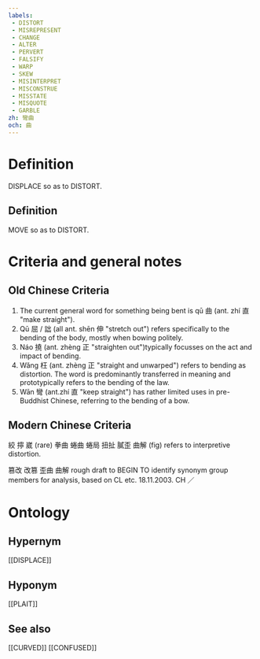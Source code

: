 ```yaml
---
labels: 
 - DISTORT
 - MISREPRESENT
 - CHANGE
 - ALTER
 - PERVERT
 - FALSIFY
 - WARP
 - SKEW
 - MISINTERPRET
 - MISCONSTRUE
 - MISSTATE
 - MISQUOTE
 - GARBLE
zh: 彎曲
och: 曲
---
```


# Definition
DISPLACE so as to DISTORT.
## Definition
MOVE so as to DISTORT.
# Criteria and general notes
## Old Chinese Criteria
1. The current general word for something being bent is qū 曲 (ant. zhí 直 "make straight").
2. Qū 屈 / 詘 (all ant. shēn 伸 "stretch out") refers specifically to the bending of the body, mostly when bowing politely.
3. Náo 撓 (ant. zhèng 正 "straighten out")typically focusses on the act and impact of bending.
4. Wǎng 枉 (ant. zhèng 正 "straight and unwarped") refers to bending as distortion. The word is predominantly transferred in meaning and prototypically refers to the bending of the law.
5. Wān 彎 (ant.zhí 直 "keep straight") has rather limited uses in pre-Buddhist Chinese, referring to the bending of a bow.
## Modern Chinese Criteria
絞
擰
崴 (rare)
拳曲
蜷曲
蜷局
扭扯
膩歪
曲解 (fig) refers to interpretive distortion.

篡改
改篡
歪曲
曲解
rough draft to BEGIN TO identify synonym group members for analysis, based on CL etc. 18.11.2003. CH ／
# Ontology

## Hypernym
[[DISPLACE]]
## Hyponym
[[PLAIT]]
## See also
[[CURVED]]
[[CONFUSED]]